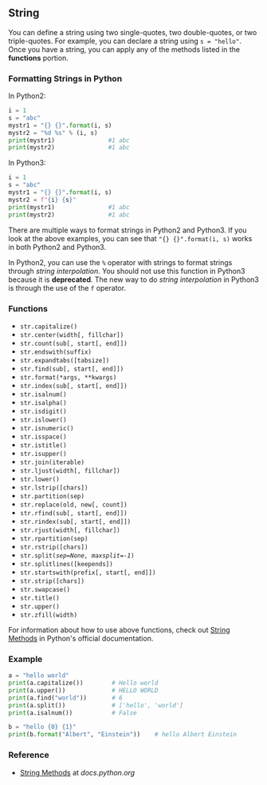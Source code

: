 ## String

You can define a string using two single-quotes, two double-quotes, or two triple-quotes. For example, you can declare a string using `s = "hello"`. Once you have a string, you can apply any of the methods listed in the **functions** portion.

### Formatting Strings in Python

In Python2:
```python
i = 1
s = "abc"
mystr1 = "{} {}".format(i, s)
mystr2 = "%d %s" % (i, s)
print(mystr1)				#1 abc
print(mystr2)				#1 abc
```

In Python3:
```python
i = 1
s = "abc"
mystr1 = "{} {}".format(i, s)
mystr2 = f"{i} {s}"
print(mystr1)				#1 abc
print(mystr2)				#1 abc
```

There are multiple ways to format strings in Python2 and Python3. If you look at the above examples, you can see that `"{} {}".format(i, s)` works in both Python2 and Python3. 

In Python2, you can use the `%` operator with strings to format strings through _string interpolation_. You should not use this function in Python3 because it is **deprecated**. The new way to do _string interpolation_ in Python3 is through the use of the `f` operator.


### Functions

* `str.capitalize()`
* `str.center(width[, fillchar])`
* `str.count(sub[, start[, end]])`
* `str.endswith(suffix)`
* `str.expandtabs([tabsize])`
* `str.find(sub[, start[, end]])`
* `str.format(*args, **kwargs)`
* `str.index(sub[, start[, end]])`
* `str.isalnum()`
* `str.isalpha()`
* `str.isdigit()`
* `str.islower()`
* `str.isnumeric()`
* `str.isspace()`
* `str.istitle()`
* `str.isupper()`
* `str.join(iterable)`
* `str.ljust(width[, fillchar])`
* `str.lower()`
* `str.lstrip([chars])`
* `str.partition(sep)`
* `str.replace(old, new[, count])`
* `str.rfind(sub[, start[, end]])`
* `str.rindex(sub[, start[, end]])`
* `str.rjust(width[, fillchar])`
* `str.rpartition(sep)`
* `str.rstrip([chars])`
* `str.split(`_`sep=None, maxsplit=-1`_`)`
* `str.splitlines([keepends])`
* `str.startswith(prefix[, start[, end]])`
* `str.strip([chars])`
* `str.swapcase()`
* `str.title()`
* `str.upper()`
* `str.zfill(width)`

For information about how to use above functions, check out [String Methods](https://docs.python.org/3/library/stdtypes.html#string-methods) in Python's official documentation.

### Example

```python
a = "hello world"
print(a.capitalize())        # Hello world
print(a.upper())             # HELLO WORLD
print(a.find("world"))       # 6
print(a.split())             # ['hello', 'world']
print(a.isalnum())           # False

b = "hello {0} {1}"
print(b.format("Albert", "Einstein"))    # hello Albert Einstein
```

### Reference

* [String Methods](https://docs.python.org/3/library/stdtypes.html#string-methods) at *docs.python.org*